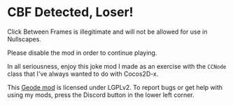 # CBF Detected, Loser!

Click Between Frames is illegitimate and will not be allowed for use in Nullscapes.

Please disable the mod in order to continue playing.

In all seriousness, enjoy this joke mod I made as an exercise with the `CCNode` class that I've always wanted to do with Cocos2D-x.

This [Geode mod](https://geode-sdk.org) is licensed under LGPLv2. To report bugs or get help with using my mods, press the Discord button in the lower left corner.